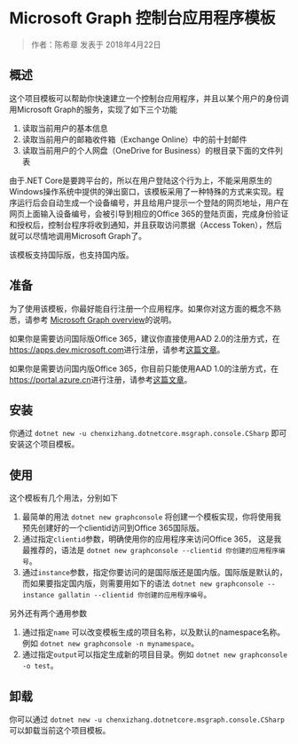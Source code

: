 # Microsoft Graph 控制台应用程序模板

> 作者：陈希章 发表于 2018年4月22日

## 概述

这个项目模板可以帮助你快速建立一个控制台应用程序，并且以某个用户的身份调用Microsoft Graph的服务，实现了如下三个功能

1. 读取当前用户的基本信息
1. 读取当前用户的邮箱收件箱（Exchange Online）中的前十封邮件
1. 读取当前用户的个人网盘（OneDrive for Business）的根目录下面的文件列表

由于.NET Core是要跨平台的，所以在用户登陆这个行为上，不能采用原生的Windows操作系统中提供的弹出窗口，该模板采用了一种特殊的方式来实现。程序运行后会自动生成一个设备编号，并且给用户提示一个登陆的网页地址，用户在网页上面输入设备编号，会被引导到相应的Office 365的登陆页面，完成身份验证和授权后，控制台程序将收到通知，并且获取访问票据（Access Token），然后就可以尽情地调用Microsoft Graph了。

该模板支持国际版，也支持国内版。

## 准备

为了使用该模板，你最好能自行注册一个应用程序。如果你对这方面的概念不熟悉，请参考 [Microsoft Graph overview](https://github.com/chenxizhang/office365dev/blob/master/docs/microsoftgraphoverview.md)的说明。

如果你是需要访问国际版Office 365，建议你直接使用AAD 2.0的注册方式，在<https://apps.dev.microsoft.com>进行注册，请参考[这篇文章](https://github.com/chenxizhang/office365dev/blob/master/docs/applicationregisteration2.0.md)。

如果你是需要访问国内版Office 365，你目前只能使用AAD 1.0的注册方式，在<https://portal.azure.cn>进行注册，请参考[这篇文章](https://github.com/chenxizhang/office365dev/blob/master/docs/applicationregisteration.md)。

## 安装

你通过 `dotnet new -u chenxizhang.dotnetcore.msgraph.console.CSharp` 即可安装这个项目模板。

## 使用

这个模板有几个用法，分别如下

1. 最简单的用法 `dotnet new graphconsole` 将创建一个模板实现，你将使用我预先创建好的一个clientid访问到Office 365国际版。
1. 通过指定`clientid`参数，明确使用你的应用程序来访问Office 365， 这是我最推荐的，语法是 `dotnet new graphconsole --clientid 你创建的应用程序编号`。
1. 通过`instance`参数，指定你要访问的是国际版还是国内版。国际版是默认的，而如果要指定国内版，则需要用如下的语法 `dotnet new graphconsole --instance gallatin --clientid 你创建的应用程序编号`。

另外还有两个通用参数

1. 通过指定`name` 可以改变模板生成的项目名称，以及默认的namespace名称。例如 `dotnet new graphconsole -n mynamespace`。
1. 通过指定`output`可以指定生成新的项目目录。例如 `dotnet new graphconsole -o test`。

## 卸载

你可以通过 `dotnet new -u chenxizhang.dotnetcore.msgraph.console.CSharp`可以卸载当前这个项目模板。
